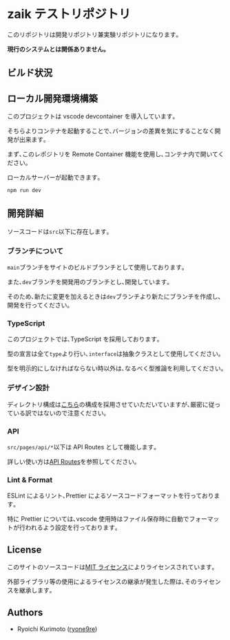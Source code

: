 # zaik テストリポジトリ

このリポジトリは開発リポジトリ兼実験リポジトリになります｡

**現行のシステムとは関係ありません｡**

## ビルド状況

## ローカル開発環境構築

このプロジェクトは vscode devcontainer を導入しています｡

そちらよりコンテナを起動することで､バージョンの差異を気にすることなく開発が出来ます｡

まず､このレポジトリを Remote Container 機能を使用し､コンテナ内で開いてください｡

ローカルサーバーが起動できます｡

```bash
npm run dev
```

## 開発詳細

ソースコードは`src`以下に存在します｡

### ブランチについて

`main`ブランチをサイトのビルドブランチとして使用しております｡

また､`dev`ブランチを開発用のブランチとし､開発しています｡

そのため､新たに変更を加えるときは`dev`ブランチより新たにブランチを作成し､開発を行ってください｡

### TypeScript

このプロジェクトでは､TypeScript を採用しております｡

型の宣言は全て`type`より行い､`interface`は抽象クラスとして使用してください｡

型を明示的にしなければならない時以外は､なるべく型推論を利用してください｡

### デザイン設計

ディレクトリ構成は[こちら](https://zenn.dev/yoshiko/articles/99f8047555f700)の構成を採用させていただいていますが､厳密に従っている訳ではないので注意ください｡

### API

`src/pages/api/*`以下は API Routes として機能します｡

詳しい使い方は[API Routes](https://nextjs.org/docs/api-routes/introduction)を参照してください｡

### Lint & Format

ESLint によるリント､Prettier によるソースコードフォーマットを行っております｡

特に Prettier については､vscode 使用時はファイル保存時に自動でフォーマットが行われるよう設定を行っております｡

## License

このサイトのソースコードは[MIT ライセンス](https://opensource.org/licenses/MIT)によりライセンスされています｡

外部ライブラリ等の使用によるライセンスの継承が発生した際は､そのライセンスを継承します｡


## Authors

- Ryoichi Kurimoto ([ryone9re](https://github.com/ryone9re))
